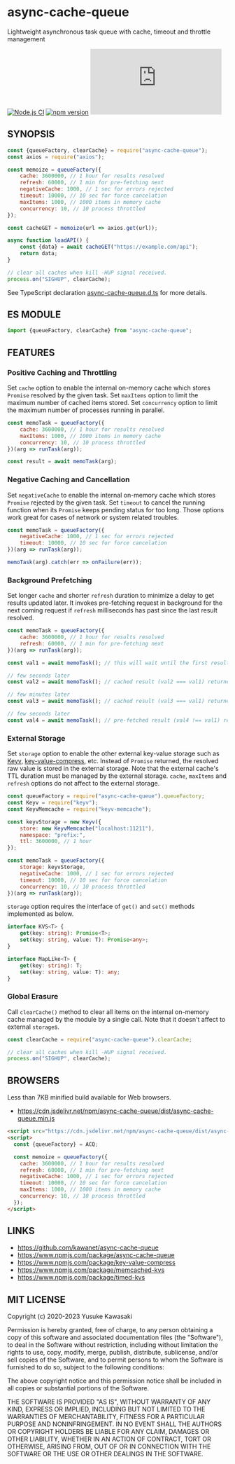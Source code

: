 # async-cache-queue

Lightweight asynchronous task queue with cache, timeout and throttle management

[![Node.js CI](https://github.com/kawanet/async-cache-queue/workflows/Node.js%20CI/badge.svg?branch=main)](https://github.com/kawanet/async-cache-queue/actions/)
[![npm version](https://badge.fury.io/js/async-cache-queue.svg)](https://www.npmjs.com/package/async-cache-queue)
[![gzip size](https://img.badgesize.io/https://unpkg.com/async-cache-queue/dist/async-cache-queue.min.js?compression=gzip)](https://unpkg.com/async-cache-queue/dist/async-cache-queue.min.js)

## SYNOPSIS

```js
const {queueFactory, clearCache} = require("async-cache-queue");
const axios = require("axios");

const memoize = queueFactory({
    cache: 3600000, // 1 hour for results resolved
    refresh: 60000, // 1 min for pre-fetching next
    negativeCache: 1000, // 1 sec for errors rejected
    timeout: 10000, // 10 sec for force cancelation
    maxItems: 1000, // 1000 items in memory cache
    concurrency: 10, // 10 process throttled
});

const cacheGET = memoize(url => axios.get(url));

async function loadAPI() {
    const {data} = await cacheGET("https://example.com/api");
    return data;
}

// clear all caches when kill -HUP signal received.
process.on("SIGHUP", clearCache);
```

See TypeScript declaration
[async-cache-queue.d.ts](https://github.com/kawanet/async-cache-queue/blob/main/types/async-cache-queue.d.ts)
for more details.

## ES MODULE

```js
import {queueFactory, clearCache} from "async-cache-queue";
```

## FEATURES

### Positive Caching and Throttling

Set `cache` option to enable the internal on-memory cache which stores `Promise` resolved by the given task.
Set `maxItems` option to limit the maximum number of cached items stored.
Set `concurrency` option to limit the maximum number of processes running in parallel.

```js
const memoTask = queueFactory({
    cache: 3600000, // 1 hour for results resolved
    maxItems: 1000, // 1000 items in memory cache
    concurrency: 10, // 10 process throttled
})(arg => runTask(arg));

const result = await memoTask(arg);
```

### Negative Caching and Cancellation

Set `negativeCache` to enable the internal on-memory cache which stores `Promise` rejected by the given task.
Set `timeout` to cancel the running function when its `Promise` keeps pending status for too long.
Those options work great for cases of network or system related troubles.

```js
const memoTask = queueFactory({
    negativeCache: 1000, // 1 sec for errors rejected
    timeout: 10000, // 10 sec for force cancelation
})(arg => runTask(arg));

memoTask(arg).catch(err => onFailure(err));
```

### Background Prefetching

Set longer `cache` and shorter `refresh` duration to minimize a delay to get results updated later.
It invokes pre-fetching request in background for the next coming request
if `refresh` milliseconds has past since the last result resolved.

```js
const memoTask = queueFactory({
    cache: 3600000, // 1 hour for results resolved
    refresh: 60000, // 1 min for pre-fetching next
})(arg => runTask(arg));

const val1 = await memoTask(); // this will wait until the first result resolved.

// few seconds later
const val2 = await memoTask(); // cached result (val2 === val1) returned without delay.

// few minutes later
const val3 = await memoTask(); // cached result (val3 === val1) returned without delay. pre-fetching started in background.

// few seconds later
const val4 = await memoTask(); // pre-fetched result (val4 !== val1) returned without outward delay.
```

### External Storage

Set `storage` option to enable the other external key-value storage such as
[Keyv](https://www.npmjs.com/package/keyv),
[key-value-compress](https://www.npmjs.com/package/key-value-compress), etc.
Instead of `Promise` returned, the resolved raw value is stored in the external storage.
Note that the external cache's TTL duration must be managed by the external storage.
`cache`, `maxItems` and `refresh` options do not affect to the external storage.

```js
const queueFactory = require("async-cache-queue").queueFactory;
const Keyv = require("keyv");
const KeyvMemcache = require("keyv-memcache");

const keyvStorage = new Keyv({
    store: new KeyvMemcache("localhost:11211"),
    namespace: "prefix:",
    ttl: 3600000, // 1 hour
});

const memoTask = queueFactory({
    storage: keyvStorage,
    negativeCache: 1000, // 1 sec for errors rejected
    timeout: 10000, // 10 sec for force cancelation
    concurrency: 10, // 10 process throttled
})(arg => runTask(arg));
```

`storage` option requires the interface of `get()` and `set()` methods implemented as below.

```typescript
interface KVS<T> {
    get(key: string): Promise<T>;
    set(key: string, value: T): Promise<any>;
}

interface MapLike<T> {
    get(key: string): T;
    set(key: string, value: T): any;
}
```

### Global Erasure

Call `clearCache()` method to clear all items on the internal on-memory cache managed by the module by a single call.
Note that it doesn't affect to external `storage`s.

```js
const clearCache = require("async-cache-queue").clearCache;

// clear all caches when kill -HUP signal received.
process.on("SIGHUP", clearCache);
```

## BROWSERS

Less than 7KB minified build available for Web browsers.

- https://cdn.jsdelivr.net/npm/async-cache-queue/dist/async-cache-queue.min.js

```html
<script src="https://cdn.jsdelivr.net/npm/async-cache-queue/dist/async-cache-queue.min.js"></script>
<script>
  const {queueFactory} = ACQ;

  const memoize = queueFactory({
    cache: 3600000, // 1 hour for results resolved
    refresh: 60000, // 1 min for pre-fetching next
    negativeCache: 1000, // 1 sec for errors rejected
    timeout: 10000, // 10 sec for force cancelation
    maxItems: 1000, // 1000 items in memory cache
    concurrency: 10, // 10 process throttled
  });
</script>
```

## LINKS

- https://github.com/kawanet/async-cache-queue
- https://www.npmjs.com/package/async-cache-queue
- https://www.npmjs.com/package/key-value-compress
- https://www.npmjs.com/package/memcached-kvs
- https://www.npmjs.com/package/timed-kvs

## MIT LICENSE

Copyright (c) 2020-2023 Yusuke Kawasaki

Permission is hereby granted, free of charge, to any person obtaining a copy of this software and associated
documentation files (the "Software"), to deal in the Software without restriction, including without limitation the
rights to use, copy, modify, merge, publish, distribute, sublicense, and/or sell copies of the Software, and to permit
persons to whom the Software is furnished to do so, subject to the following conditions:

The above copyright notice and this permission notice shall be included in all copies or substantial portions of the
Software.

THE SOFTWARE IS PROVIDED "AS IS", WITHOUT WARRANTY OF ANY KIND, EXPRESS OR IMPLIED, INCLUDING BUT NOT LIMITED TO THE
WARRANTIES OF MERCHANTABILITY, FITNESS FOR A PARTICULAR PURPOSE AND NONINFRINGEMENT. IN NO EVENT SHALL THE AUTHORS OR
COPYRIGHT HOLDERS BE LIABLE FOR ANY CLAIM, DAMAGES OR OTHER LIABILITY, WHETHER IN AN ACTION OF CONTRACT, TORT OR
OTHERWISE, ARISING FROM, OUT OF OR IN CONNECTION WITH THE SOFTWARE OR THE USE OR OTHER DEALINGS IN THE SOFTWARE.
